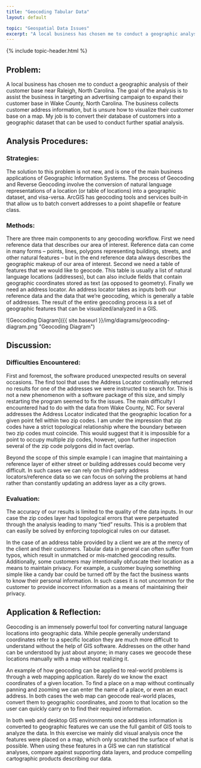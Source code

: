 ```yaml
---
title: "Geocoding Tabular Data"
layout: default

topic: "Geospatial Data Issues"
excerpt: "A local business has chosen me to conduct a geographic analysis of their customer base near Raleigh, North Carolina.  The goal of the analysis is to assist the business in targeting an advertising campaign to expand their customer base in Wake County, North Carolina.  The business collects customer address information, but is unsure how to visualize their customer base on a map.  My job is to convert their database of customers into a geographic dataset that can be used to conduct further spatial analysis."
---
```


{% include topic-header.html %}

## Problem:

A local business has chosen me to conduct a geographic analysis of their customer base near Raleigh, North Carolina.  The goal of the analysis is to assist the business in targeting an advertising campaign to expand their customer base in Wake County, North Carolina.  The business collects customer address information, but is unsure how to visualize their customer base on a map.  My job is to convert their database of customers into a geographic dataset that can be used to conduct further spatial analysis.

## Analysis Procedures:

### Strategies:

The solution to this problem is not new, and is one of the main business applications of Geographic Information Systems.  The process of Geocoding and Reverse Geocoding involve the conversion of natural language representations of a location (or table of locations) into a geographic dataset, and visa-versa.  ArcGIS has geocoding tools and services built-in that allow us to batch convert addresses to a point shapefile or feature class.

### Methods:

There are three main components to any geocoding workflow.  First we need reference data that describes our area of interest.  Reference data can come in many forms – points, lines, polygons representing buildings, streets, and other natural features – but in the end reference data always describes the geographic makeup of our area of interest.  Second we need a table of features that we would like to geocode. This table is usually a list of natural language locations (addresses), but can also include fields that contain geographic coordinates stored as text (as opposed to geometry).  Finally we need an address locator.  An address locator takes as inputs both our reference data and the data that we’re geocoding, which is generally a table of addresses.  The result of the entire geocoding process is a set of geographic features that can be visualized/analyzed in a GIS.

![Geocoding Diagram]({{ site.baseurl }}/img/diagrams/geocoding-diagram.png "Geocoding Diagram")

## Discussion:

### Difficulties Encountered:

First and foremost, the software produced unexpected results on several occasions.  The find tool that uses the Address Locator continually returned no results for one of the addresses we were instructed to search for.  This is not a new phenomenon with a software package of this size, and simply restarting the program seemed to fix the issues.
The main difficulty I encountered had to do with the data from Wake County, NC.  For several addresses the Address Locator indicated that the geographic location for a given point fell within two zip codes.  I am under the impression that zip codes have a strict topological relationship where the boundary between two zip codes must coincide.  This would suggest that it is impossible for a point to occupy multiple zip codes, however, upon further inspection several of the zip code polygons did in fact overlap.

Beyond the scope of this simple example I can imagine that maintaining a reference layer of either street or building addresses could become very difficult.  In such cases we can rely on third-party address locators/reference data so we can focus on solving the problems at hand rather than constantly updating an address layer as a city grows. 

### Evaluation:

The accuracy of our results is limited to the quality of the data inputs.  In our case the zip codes layer had topological errors that were perpetuated through the analysis leading to many “tied” results.  This is a problem that can easily be solved by enforcing topological rules on our dataset.

In the case of an address table provided by a client we are at the mercy of the client and their customers.  Tabular data in general can often suffer from typos, which result in unmatched or mis-matched geocoding results.  Additionally, some customers may intentionally obfuscate their location as a means to maintain privacy.  For example, a customer buying something simple like a candy bar could be turned off by the fact the business wants to know their personal information.  In such cases it is not uncommon for the customer to provide incorrect information as a means of maintaining their privacy.

## Application & Reflection:

Geocoding is an immensely powerful tool for converting natural language locations into geographic data.  While people generally understand coordinates refer to a specific location they are much more difficult to understand without the help of GIS software.  Addresses on the other hand can be understood by just about anyone; in many cases we geocode these locations manually with a map without realizing it.

An example of how geocoding can be applied to real-world problems is through a web mapping application.  Rarely do we know the exact coordinates of a given location.  To find a place on a map without continually panning and zooming we can enter the name of a place, or even an exact address.  In both cases the web map can geocode real-world places, convert them to geographic coordinates, and zoom to that location so the user can quickly carry on to find their required information.

In both web and desktop GIS environments once address information is converted to geographic features we can use the full gambit of GIS tools to analyze the data.  In this exercise we mainly did visual analysis once the features were placed on a map, which only scratched the surface of what is possible.  When using these features in a GIS we can run statistical analyses, compare against supporting data layers, and produce compelling cartographic products describing our data.